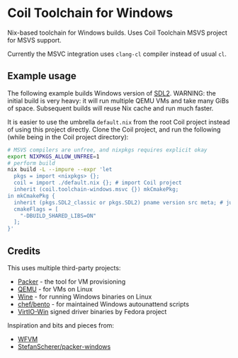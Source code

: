 # Coil Toolchain for Windows

Nix-based toolchain for Windows builds. Uses Coil Toolchain MSVS project for MSVS support.

Currently the MSVC integration uses `clang-cl` compiler instead of usual `cl`.

## Example usage

The following example builds Windows version of [SDL2](https://www.libsdl.org/). WARNING: the initial build is very heavy: it will run multiple QEMU VMs and take many GiBs of space. Subsequent builds will reuse Nix cache and run much faster.

It is easier to use the umbrella `default.nix` from the root Coil project instead of using this project directly. Clone the Coil project, and run the following (while being in the Coil project directory):

```bash
# MSVS compilers are unfree, and nixpkgs requires explicit okay
export NIXPKGS_ALLOW_UNFREE=1
# perform build
nix build -L --impure --expr 'let
  pkgs = import <nixpkgs> {};
  coil = import ./default.nix {}; # import Coil project
  inherit (coil.toolchain-windows.msvc {}) mkCmakePkg;
in mkCmakePkg {
  inherit (pkgs.SDL2_classic or pkgs.SDL2) pname version src meta; # just use source from nixpkgs
  cmakeFlags = [
    "-DBUILD_SHARED_LIBS=ON"
  ];
}'
```

## Credits

This uses multiple third-party projects:

* [Packer](https://www.packer.io/) - the tool for VM provisioning
* [QEMU](https://www.qemu.org/) - for VMs on Linux
* [Wine](https://www.winehq.org/) - for running Windows binaries on Linux
* [chef/bento](https://github.com/chef/bento) - for maintained Windows autounattend scripts
* [VirtIO-Win](https://docs.fedoraproject.org/en-US/quick-docs/creating-windows-virtual-machines-using-virtio-drivers/index.html) signed driver binaries by Fedora project

Inspiration and bits and pieces from:

* [WFVM](https://git.m-labs.hk/M-Labs/wfvm)
* [StefanScherer/packer-windows](https://github.com/StefanScherer/packer-windows)
